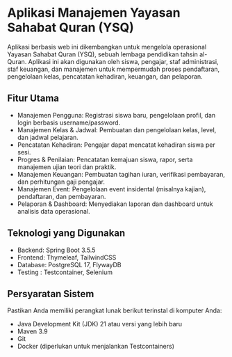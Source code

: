 # Aplikasi Manajemen Yayasan Sahabat Quran (YSQ) #

Aplikasi berbasis web ini dikembangkan untuk mengelola operasional Yayasan Sahabat Quran (YSQ), sebuah lembaga pendidikan tahsin al-Quran. Aplikasi ini akan digunakan oleh siswa, pengajar, staf administrasi, staf keuangan, dan manajemen untuk mempermudah proses pendaftaran, pengelolaan kelas, pencatatan kehadiran, keuangan, dan pelaporan.

## Fitur Utama ##

* Manajemen Pengguna: Registrasi siswa baru, pengelolaan profil, dan login berbasis username/password.
* Manajemen Kelas & Jadwal: Pembuatan dan pengelolaan kelas, level, dan jadwal pelajaran.
* Pencatatan Kehadiran: Pengajar dapat mencatat kehadiran siswa per sesi.
* Progres & Penilaian: Pencatatan kemajuan siswa, rapor, serta manajemen ujian teori dan praktik.
* Manajemen Keuangan: Pembuatan tagihan iuran, verifikasi pembayaran, dan perhitungan gaji pengajar.
* Manajemen Event: Pengelolaan event insidental (misalnya kajian), pendaftaran, dan pembayaran.
* Pelaporan & Dashboard: Menyediakan laporan dan dashboard untuk analisis data operasional.

## Teknologi yang Digunakan ##

* Backend: Spring Boot 3.5.5
* Frontend: Thymeleaf, TailwindCSS
* Database: PostgreSQL 17, FlywayDB
* Testing : Testcontainer, Selenium

## Persyaratan Sistem ##

Pastikan Anda memiliki perangkat lunak berikut terinstal di komputer Anda:

* Java Development Kit (JDK) 21 atau versi yang lebih baru
* Maven 3.9
* Git
* Docker (diperlukan untuk menjalankan Testcontainers)
